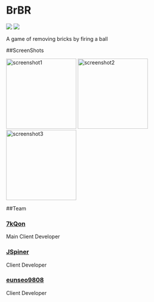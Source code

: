 # BrBR
<div>
  <img src="https://img.shields.io/badge/github%20-%23121011.svg?&style=for-the-badge&logo=github&logoColor=white"/>
  <img src="https://img.shields.io/badge/java-%23ED8B00.svg?&style=for-the-badge&logo=java&logoColor=white"/>
  <p>
    A game of removing bricks by firing a ball
  </p>
</div>

##ScreenShots
<div>
  <img src="https://eunseo-test.s3.ap-northeast-2.amazonaws.com/uploads/screenshot1.png" alt="screenshot1" width="190"/>
  <img src="https://eunseo-test.s3.ap-northeast-2.amazonaws.com/uploads/screenshot2.png" alt="screenshot2" width="190"/>
  <img src="https://eunseo-test.s3.ap-northeast-2.amazonaws.com/uploads/screenshot3.png" alt="screenshot3" width="190"/>
</div>

##Team

### [7kQon](https://github.com/7kQon)
Main Client Developer
### [JSpiner](https://github.com/JSpiner)
Client Developer
### [eunseo9808](https://github.com/eunseo9808)
Client Developer
